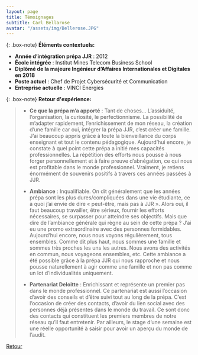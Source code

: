 ```yaml
---
layout: page
title: Témoignages
subtitle: Carl Bellarose
avatar: "/assets/img/Bellerose.JPG"
---
```


{: .box-note}
**Éléments contextuels:** 

- **Année d’intégration prépa JJR** : 2012
- **École intégrée** : Institut Mines Telecom Business School
- **Diplômé de la majeure Ingénieur d’Affaires Internationales et Digitales en 2018**
- **Poste actuel** : Chef de Projet Cybersécurité et Communication
- **Entreprise actuelle** : VINCI Energies


{: .box-note}
**Retour d'expérience:** 

>- **Ce que la prépa m’a apporté** : Tant de choses… L’assiduité, l’organisation, la curiosité, le perfectionnisme. La possibilité de m’adapter rapidement, l’enrichissement de mon réseau, la création d’une famille car oui, intégrer la prépa JJR, c’est créer une famille. J’ai beaucoup appris grâce à toute la bienveillance du corps enseignant et tout le contenu pédagogique. Aujourd’hui encore, je constate à quel point cette prépa a initié mes capacités professionnelles. La répétition des efforts nous pousse à nous forger personnellement et à faire preuve d’abnégation, ce qui nous est profitable dans le monde professionnel. Vraiment, je retiens énormément de souvenirs positifs à travers ces années passées à JJR.
>
>- **Ambiance** : Inqualifiable. On dit généralement que les années prépa sont les plus dures/compliquées dans une vie étudiante, ce à quoi j’ai envie de dire « peut-être, mais pas à JJR ». Alors oui, il faut beaucoup travailler, être sérieux, fournir les efforts nécessaires, se surpasser pour atteindre ses objectifs. Mais que dire de l’ambiance générale qui règne au sein de cette prépa ? J’ai eu une promo extraordinaire avec des personnes formidables. Aujourd’hui encore, nous nous voyons régulièrement, tous ensembles. Comme dit plus haut, nous sommes une famille et sommes très proches les uns les autres. Nous avons des activités en commun, nous voyageons ensembles, etc. Cette ambiance a été possible grâce à la prépa JJR qui nous rapproche et nous pousse naturellement à agir comme une famille et non pas comme un lot d’individualités uniquement.
>
>- **Partenariat Deloitte** : Enrichissant et représente un premier pas dans le monde professionnel. Ce partenariat est aussi l’occasion d’avoir des conseils et d’être suivi tout au long de la prépa. C’est l’occasion de créer des contacts, d’avoir du lien social avec des personnes déjà présentes dans le monde du travail. Ce sont donc des contacts qui constituent les premiers membres de notre réseau qu’il faut entretenir. Par ailleurs, le stage d’une semaine est une réelle opportunité à saisir pour avoir un aperçu du monde de l’audit.  

[Retour](/temoignages)
